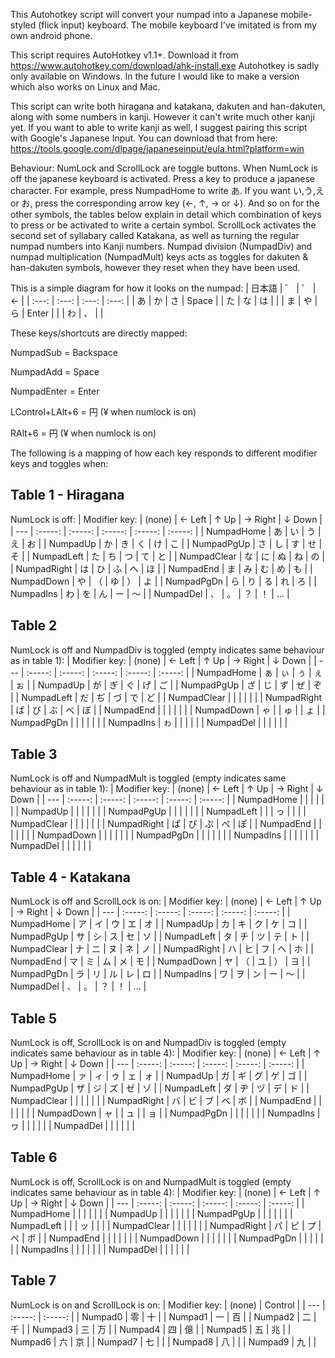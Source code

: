 This Autohotkey script will convert your numpad into a Japanese mobile-styled (flick input) keyboard. 
The mobile keyboard I've imitated is from my own android phone.

This script requires AutoHotkey v1.1+. Download it from https://www.autohotkey.com/download/ahk-install.exe
Autohotkey is sadly only available on Windows. In the future I would like to make a version which also works on Linux and Mac.

This script can write both hiragana and katakana, dakuten and han-dakuten, along with some numbers in kanji. However it can't write much other kanji yet.
If you want to able to write kanji as well, I suggest pairing this script with Google's Japanese Input. You can download that from here: 
https://tools.google.com/dlpage/japaneseinput/eula.html?platform=win

Behaviour: 
NumLock and ScrollLock are toggle buttons. When NumLock is off the japanese keyboard is activated. 
Press a key to produce a japanese character. For example, press NumpadHome to write あ. If you want い,う,え or お, 
press the corresponding arrow key (←, ↑, → or ↓). And so on for the other symbols, the tables below explain in detail 
which combination of keys to press or be activated to write a certain symbol.
ScrollLock activates the second set of syllabary called Katakana, as well as turning the regular numpad numbers into Kanji numbers.
Numpad division (NumpadDiv) and numpad multiplication (NumpadMult) keys acts as toggles for dakuten & han-dakuten symbols, 
however they reset when they have been used. 

This is a simple diagram for how it looks on the numpad:
| 日本語 | ゛ | ゜ | ← |
| :---: | :---: | :---: | :---: |
| あ | か | さ | Space |
| た | な | は |  |
| ま | や | ら | Enter |
|  | わ | 、 |  |
	  
These keys/shortcuts are directly mapped:

NumpadSub 		= Backspace

NumpadAdd 		= Space

NumpadEnter 		= Enter

LControl+LAlt+6		= 円 (¥ when numlock is on)

RAlt+6			= 円 (¥ when numlock is on)

The following is a mapping of how each key responds to different modifier keys and toggles when:

## Table 1 - Hiragana

NumLock is off:
| Modifier key: | (none) | ← Left | ↑ Up | → Right | ↓ Down |
| --- | :-----: | :-----: | :-----: | :-----: | :-----: |
| NumpadHome | あ | い | う | え | お |
| NumpadUp | か | き | く | け | こ |
| NumpadPgUp | さ | し | す | せ | そ |
| NumpadLeft | た | ち | つ | て | と |
| NumpadClear | な | に | ぬ | ね | の |
| NumpadRight | は | ひ | ふ | へ | ほ |
| NumpadEnd | ま | み | む | め | も |
| NumpadDown | や | （ | ゆ | ） | よ |
| NumpadPgDn | ら | り | る | れ | ろ |
| NumpadIns | わ | を | ん | ー | 〜 |
| NumpadDel | 、 | 。 | ？ | ！ | … |


## Table  2

NumLock is off and NumpadDiv is toggled (empty indicates same behaviour as in table 1):
| Modifier key: | (none) | ← Left | ↑ Up | → Right | ↓ Down |
| --- | :-----: | :-----: | :-----: | :-----: | :-----: |
| NumpadHome | ぁ | ぃ | ぅ | ぇ | ぉ |
| NumpadUp | が | ぎ | ぐ | げ | ご |
| NumpadPgUp | ざ | じ | ず | ぜ | ぞ |
| NumpadLeft | だ | ぢ | づ | で | ど |
| NumpadClear |   |   |   |   |   |
| NumpadRight | ば | び | ぶ | べ | ぼ |
| NumpadEnd |   |   |   |   |   |
| NumpadDown | ゃ |   | ゅ |   | ょ |
| NumpadPgDn |   |   |   |   |   |
| NumpadIns | ゎ |   |   |   |   |
| NumpadDel |   |   |   |   |   |

## Table  3
NumLock is off and NumpadMult is toggled (empty indicates same behaviour as in table 1):
| Modifier key: | (none) | ← Left | ↑ Up | → Right | ↓ Down |
| --- | :-----: | :-----: | :-----: | :-----: | :-----: |
| NumpadHome |  |  |  |  |  |
| NumpadUp |  |  |  |  |  |
| NumpadPgUp |  |  |  |  |  |
| NumpadLeft |  |  | っ |  |  |
| NumpadClear |   |   |   |   |   |
| NumpadRight | ぱ | ぴ | ぷ | ぺ | ぽ |
| NumpadEnd |   |   |   |   |   |
| NumpadDown |  |   |  |   |  |
| NumpadPgDn |   |   |   |   |   |
| NumpadIns |  |   |   |   |   |
| NumpadDel |   |   |   |   |   |

## Table  4 - Katakana
NumLock is off and ScrollLock is on:
| Modifier key: | (none) | ← Left | ↑ Up | → Right | ↓ Down |
| --- | :-----: | :-----: | :-----: | :-----: | :-----: |
| NumpadHome | ア | イ | ウ | エ | オ |
| NumpadUp | カ | キ | ク | ケ | コ |
| NumpadPgUp | サ | シ | ス | セ | ソ |
| NumpadLeft | タ | チ | ツ | テ | ト |
| NumpadClear | ナ | ニ | ヌ | ネ | ノ |
| NumpadRight | ハ | ヒ | フ | ヘ | ホ |
| NumpadEnd | マ | ミ | ム | メ | モ |
| NumpadDown | ヤ | （ | ユ | ） | ヨ |
| NumpadPgDn | ラ | リ | ル | レ | ロ |
| NumpadIns | ワ | ヲ | ン | ー | 〜 |
| NumpadDel | 、 | 。 | ？ | ！ | … |

## Table  5
NumLock is off, ScrollLock is on and NumpadDiv is toggled (empty indicates same behaviour as in table 4):
| Modifier key: | (none) | ← Left | ↑ Up | → Right | ↓ Down |
| --- | :-----: | :-----: | :-----: | :-----: | :-----: |
| NumpadHome | ァ | ィ | ゥ | ェ | ォ |
| NumpadUp | ガ | ギ | グ | ゲ | ゴ |
| NumpadPgUp | ザ | ジ | ズ | ゼ | ゾ |
| NumpadLeft | ダ | ヂ | ヅ | デ | ド |
| NumpadClear |   |   |   |   |   |
| NumpadRight | バ | ビ | ブ | ベ | ボ |
| NumpadEnd |   |   |   |   |   |
| NumpadDown | ャ |   | ュ |   | ョ |
| NumpadPgDn |   |   |   |   |   |
| NumpadIns | ヮ |   |   |   |   |
| NumpadDel |   |   |   |   |   |		

## Table  6
NumLock is off, ScrollLock is on and NumpadMult is toggled (empty indicates same behaviour as in table 4):
| Modifier key: | (none) | ← Left | ↑ Up | → Right | ↓ Down |
| --- | :-----: | :-----: | :-----: | :-----: | :-----: |
| NumpadHome |  |  |  |  |  |
| NumpadUp |  |  |  |  |  |
| NumpadPgUp |  |  |  |  |  |
| NumpadLeft |  |  | ッ |  |  |
| NumpadClear |   |   |   |   |   |
| NumpadRight | パ | ピ | プ | ペ | ポ |
| NumpadEnd |   |   |   |   |   |
| NumpadDown |  |   |  |   |  |
| NumpadPgDn |   |   |   |   |   |
| NumpadIns |  |   |   |   |   |
| NumpadDel |   |   |   |   |   |

## Table  7
NumLock is on and ScrollLock is on:
| Modifier key: | (none) | Control |
| --- | :-----: | :-----: |
| Numpad0 | 零 | 十 |
| Numpad1 | 一 | 百 |
| Numpad2 | 二 | 千 |
| Numpad3 | 三 | 万 |
| Numpad4 | 四 | 億 |
| Numpad5 | 五 | 兆 |
| Numpad6 | 六 | 京 |
| Numpad7 | 七 |  |
| Numpad8 | 八 |  |
| Numpad9 | 九 |  |
